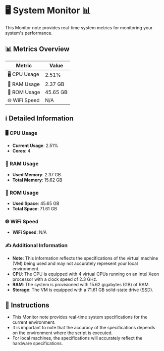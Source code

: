 
# 🖥️ System Monitor 📊

This Monitor note provides real-time system metrics for monitoring your system's performance.

## 📊 Metrics Overview

| Metric                    | Value             |
| ------------------------- | ----------------- |
| 🖥️ CPU Usage              | 2.51%       |
| 💾 RAM Usage              | 2.37 GB       |
| 💽 ROM Usage              | 45.65 GB       |
| 🌐 WiFi Speed             | N/A      |

## ℹ️ Detailed Information

### 🖥️ CPU Usage

- **Current Usage**: 2.51%
- **Cores**: 4

### 💾 RAM Usage

- **Used Memory**: 2.37 GB
- **Total Memory**: 15.62 GB

### 💽 ROM Usage

- **Used Space**: 45.65 GB
- **Total Space**: 71.61 GB

### 🌐 WiFi Speed

- **WiFi Speed**: N/A


### ✍️ Additional Information

- **Note**: This information reflects the specifications of the virtual machine (VM) being used and may not accurately represent your local environment.
- **CPU**: The CPU is equipped with  4 virtual CPUs running on an Intel Xeon processor with a clock speed of 2.3 GHz.
- **RAM**: The system is provisioned with 15.62 gigabytes (GB) of RAM.
- **Storage**: The VM is equipped with a 71.61 GB solid-state drive (SSD).

## 📝 Instructions

- This Monitor note provides real-time system specifications for the current environment.
- It is important to note that the accuracy of the specifications depends on the environment where the script is executed.
- For local machines, the specifications will accurately reflect the hardware specifications.
